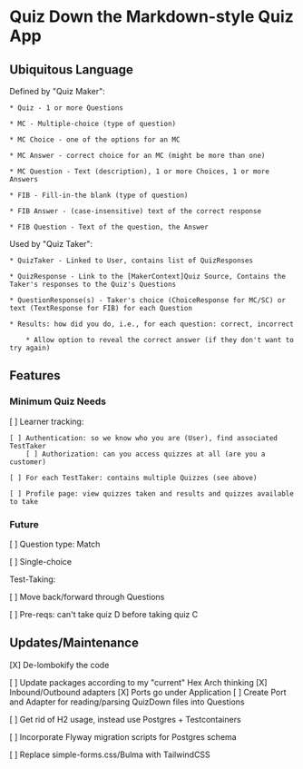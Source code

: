 # Quiz Down the Markdown-style Quiz App

## Ubiquitous Language

Defined by "Quiz Maker":

    * Quiz - 1 or more Questions
    
    * MC - Multiple-choice (type of question)
    
    * MC Choice - one of the options for an MC
    
    * MC Answer - correct choice for an MC (might be more than one)
    
    * MC Question - Text (description), 1 or more Choices, 1 or more Answers
    
    * FIB - Fill-in-the blank (type of question)
    
    * FIB Answer - (case-insensitive) text of the correct response
    
    * FIB Question - Text of the question, the Answer

Used by "Quiz Taker":

    * QuizTaker - Linked to User, contains list of QuizResponses

    * QuizResponse - Link to the [MakerContext]Quiz Source, Contains the Taker's responses to the Quiz's Questions 

    * QuestionResponse(s) - Taker's choice (ChoiceResponse for MC/SC) or text (TextResponse for FIB) for each Question

    * Results: how did you do, i.e., for each question: correct, incorrect

        * Allow option to reveal the correct answer (if they don't want to try again)

## Features

### Minimum Quiz Needs

[ ] Learner tracking:

    [ ] Authentication: so we know who you are (User), find associated TestTaker
        [ ] Authorization: can you access quizzes at all (are you a customer)

    [ ] For each TestTaker: contains multiple Quizzes (see above)

    [ ] Profile page: view quizzes taken and results and quizzes available to take

### Future

[ ] Question type: Match

[ ] Single-choice

Test-Taking:

[ ] Move back/forward through Questions

[ ] Pre-reqs: can't take quiz D before taking quiz C


## Updates/Maintenance

[X] De-lombokify the code

[ ] Update packages according to my "current" Hex Arch thinking
    [X] Inbound/Outbound adapters
    [X] Ports go under Application
    [ ] Create Port and Adapter for reading/parsing QuizDown files into Questions 

[ ] Get rid of H2 usage, instead use Postgres + Testcontainers

[ ] Incorporate Flyway migration scripts for Postgres schema

[ ] Replace simple-forms.css/Bulma with TailwindCSS
